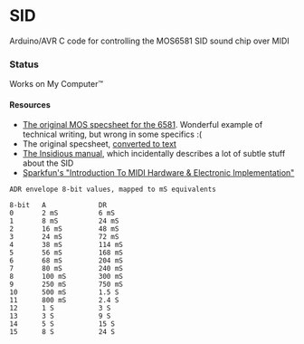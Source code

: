 # SID

Arduino/AVR C code for controlling the MOS6581 SID sound chip over MIDI

### Status

Works on My Computer™

#### Resources

- [The original MOS specsheet for the 6581](http://archive.6502.org/datasheets/mos_6581_sid.pdf). Wonderful example of technical writing, but wrong in some specifics :(
- The original specsheet, [converted to text](http://www.sidmusic.org/sid/sidtech2.html)
- [The Insidious manual](https://impactsoundworks.com/docs/inSIDious%20Manual.pdf), which incidentally describes a lot of subtle stuff about the SID
- [Sparkfun's "Introduction To MIDI Hardware & Electronic Implementation"](https://learn.sparkfun.com/tutorials/midi-tutorial/hardware--electronic-implementation)

```
ADR envelope 8-bit values, mapped to mS equivalents

8-bit   A             DR
0       2 mS          6 mS
1       8 mS          24 mS
2       16 mS         48 mS
3       24 mS         72 mS
4       38 mS         114 mS
5       56 mS         168 mS
6       68 mS         204 mS
7       80 mS         240 mS
8       100 mS        300 mS
9       250 mS        750 mS
10      500 mS        1.5 S
11      800 mS        2.4 S
12      1 S           3 S
13      3 S           9 S
14      5 S           15 S
15      8 S           24 S
```
